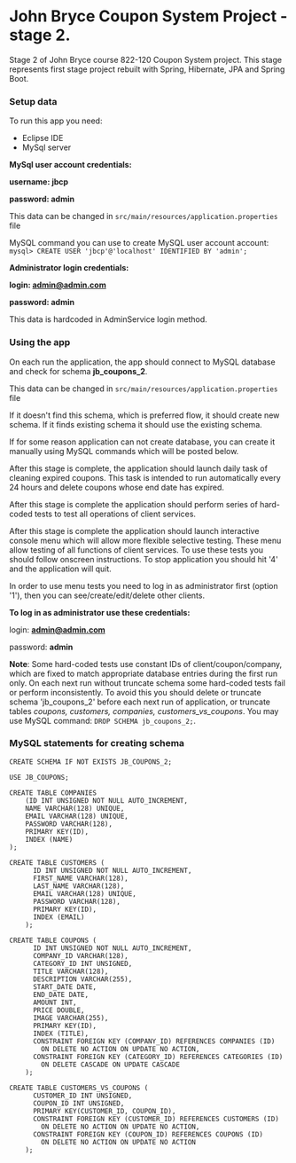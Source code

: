 # John Bryce Coupon System Project - stage 2.

Stage 2 of John Bryce course 822-120 Coupon System project.
This stage represents first stage project rebuilt with Spring, Hibernate, JPA and Spring Boot.

### Setup data
To run this app you need: 
* Eclipse IDE 
* MySql server 

**MySql user account credentials:**

**username: jbcp**

**password: admin**

This data can be changed in `src/main/resources/application.properties` file

MySQL command you can use to create MySQL user account account:
`mysql> CREATE USER 'jbcp'@'localhost' IDENTIFIED BY 'admin';`

**Administrator login credentials:**

**login: admin@admin.com**

**password: admin**  

This data is hardcoded in AdminService login method.

### Using the app
On each run the application, the app should connect to MySQL database and check for schema **jb_coupons_2**.

This data can be changed in `src/main/resources/application.properties` file

If it doesn't find this schema, which is preferred flow, it should create new schema.
If it finds existing schema it should use the existing schema.

If for some reason application can not create database, you can create it manually using MySQL commands which will be posted below.

After this stage is complete, the application should launch daily task of cleaning expired coupons. This task is intended to run automatically every 24 hours and delete coupons whose end date has expired.

After this stage is complete the application should perform series of hard-coded tests to test all operations of client services.

After this stage is complete the application should launch interactive console menu which will allow more flexible selective testing. These menu allow testing of all functions of client services.
To use these tests you should follow onscreen instructions.
To stop application you should hit '4' and the application will quit.

In order to use menu tests you need to log in as administrator first (option '1'), then you can see/create/edit/delete other clients.

**To log in as administrator use these credentials:**

login: **admin@admin.com**

password: **admin**  


**Note**: Some hard-coded tests use constant IDs of client/coupon/company, which are fixed to match appropriate database entries during the first run only. On each next run without truncate schema some hard-coded tests fail or perform inconsistently. To avoid this you should delete or truncate schema 'jb_coupons_2' before each next run of application, or truncate tables *coupons, customers, companies, customers_vs_coupons*. You may use MySQL command: `DROP SCHEMA jb_coupons_2;`.


### MySQL statements for creating schema

```
CREATE SCHEMA IF NOT EXISTS JB_COUPONS_2;
```
```
USE JB_COUPONS;
```
```
CREATE TABLE COMPANIES 
	(ID INT UNSIGNED NOT NULL AUTO_INCREMENT, 
	NAME VARCHAR(128) UNIQUE, 
	EMAIL VARCHAR(128) UNIQUE,
	PASSWORD VARCHAR(128),
	PRIMARY KEY(ID),
	INDEX (NAME)
);
```
```
CREATE TABLE CUSTOMERS (
	  ID INT UNSIGNED NOT NULL AUTO_INCREMENT, 
	  FIRST_NAME VARCHAR(128),
	  LAST_NAME VARCHAR(128), 
	  EMAIL VARCHAR(128) UNIQUE,
	  PASSWORD VARCHAR(128),
	  PRIMARY KEY(ID),
	  INDEX (EMAIL)
	);
```
```
CREATE TABLE COUPONS (
	  ID INT UNSIGNED NOT NULL AUTO_INCREMENT, 
	  COMPANY_ID VARCHAR(128), 
	  CATEGORY_ID INT UNSIGNED,
	  TITLE VARCHAR(128),
	  DESCRIPTION VARCHAR(255),
	  START_DATE DATE,
	  END_DATE DATE,
	  AMOUNT INT,
	  PRICE DOUBLE,
	  IMAGE VARCHAR(255),
	  PRIMARY KEY(ID),
	  INDEX (TITLE),
	  CONSTRAINT FOREIGN KEY (COMPANY_ID) REFERENCES COMPANIES (ID)
	    ON DELETE NO ACTION ON UPDATE NO ACTION,
	  CONSTRAINT FOREIGN KEY (CATEGORY_ID) REFERENCES CATEGORIES (ID)
	    ON DELETE CASCADE ON UPDATE CASCADE
	);
```
```
CREATE TABLE CUSTOMERS_VS_COUPONS (
	  CUSTOMER_ID INT UNSIGNED, 
	  COUPON_ID INT UNSIGNED,
	  PRIMARY KEY(CUSTOMER_ID, COUPON_ID),
	  CONSTRAINT FOREIGN KEY (CUSTOMER_ID) REFERENCES CUSTOMERS (ID)
	    ON DELETE NO ACTION ON UPDATE NO ACTION,
	  CONSTRAINT FOREIGN KEY (COUPON_ID) REFERENCES COUPONS (ID)
	    ON DELETE NO ACTION ON UPDATE NO ACTION
	);
```

